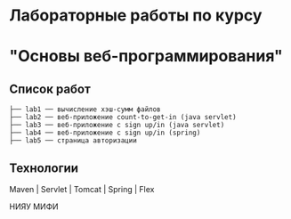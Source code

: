 # Лабораторные работы по курсу 
# "Основы веб-программирования"

## Список работ
```
├── lab1 ── вычисление хэш-сумм файлов
├── lab2 ── веб-приложение count-to-get-in (java servlet)
├── lab3 ── веб-приложение с sign up/in (java servlet)
├── lab4 ── веб-приложение с sign up/in (spring)
├── lab5 ── страница авторизации
```
## Технологии
Maven | Servlet | Tomcat | Spring | Flex 

НИЯУ МИФИ